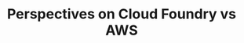 ---
# Accomplishments widget.
widget: "howto"  # See https://sourcethemes.com/academic/docs/page-builder/
headless: true  # This file represents a page section.
active: true  # Activate this widget? true/false
weight: 1  # Order that this section will appear.
title: "Perspectives on Cloud Foundry vs AWS"
subtitle: ""

# Date format
#   Refer to https://sourcethemes.com/academic/docs/customization/#date-format
date_format: "Jan 2006"

# Accomplishments.
#   Add/remove as many `[[item]]` blocks below as you like.
#   `title`, `organization` and `date_start` are the required parameters.
#   Leave other parameters empty if not required.
#   Begin/end multi-line descriptions with 3 quotes `"""`.
item: 
smallItem: 
 - title: "What is Cloud Foundry? Key Benefits and a Real Use Case"
   summary: "cloudacademy.com"
   linkText: ""
   linkUrl: "https://cloudacademy.com/blog/cloud-foundry-benefits/"
   openNewWindow: 
   image: "https://res.cloudinary.com/agile-seo/image/fetch/w_62,dpr_1.0,d_blank_am8gzx.png/https%3A%2F%2Flogo.clearbit.com%2Fcloudacademy.com%3Fsize%3D250"
 - title: "Compare Cloud Foundry vs AWS Elastic Beanstalk"
   summary: "comparisons.financesonline.com"
   linkText: ""
   linkUrl: "https://comparisons.financesonline.com/cloud-foundry-vs-aws-elastic-beanstalk"
   openNewWindow: 
   image: "https://res.cloudinary.com/agile-seo/image/fetch/w_62,dpr_1.0,d_blank_am8gzx.png/https%3A%2F%2Flogo.clearbit.com%2Fcomparisons.financesonline.com%3Fsize%3D250"
 - title: "Comparing Amazon Web Services and Pivotal Cloud Foundry"
   summary: "gartner.com"
   linkText: ""
   linkUrl: "https://www.gartner.com/reviews/market/application-platforms-reviews/compare/amazon-web-services-vs-pivotal"
   openNewWindow: 
   image: "https://res.cloudinary.com/agile-seo/image/fetch/w_62,dpr_1.0,d_blank_am8gzx.png/https%3A%2F%2Flogo.clearbit.com%2Fgartner.com%3Fsize%3D250"
 - title: "It's All about Delivering: A Journey from AWS to Cloud Foundry [Video]"
   summary: "infoq.com"
   linkText: ""
   linkUrl: "https://www.infoq.com/presentations/talanx-axon-aws-pcf/"
   openNewWindow: 
   image: "https://res.cloudinary.com/agile-seo/image/fetch/w_62,dpr_1.0,d_blank_am8gzx.png/https%3A%2F%2Flogo.clearbit.com%2Finfoq.com%3Fsize%3D250"
---